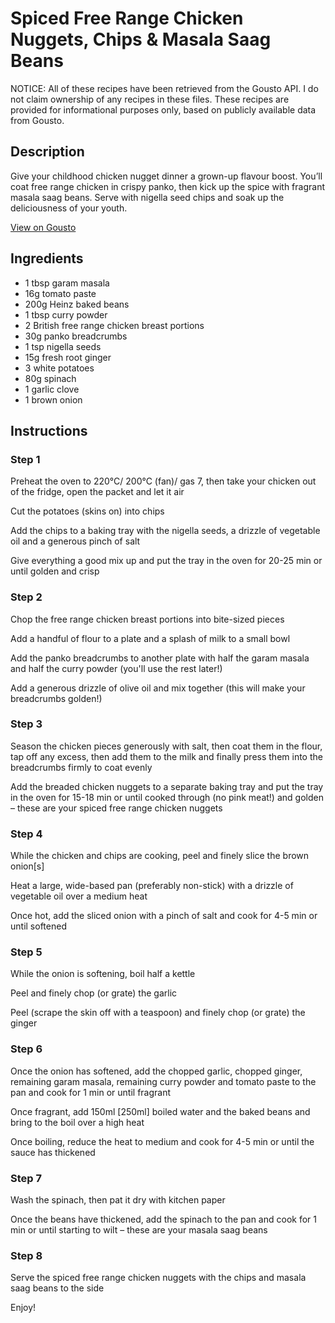 # Spiced Free Range Chicken Nuggets, Chips & Masala Saag Beans

NOTICE: All of these recipes have been retrieved from the Gousto API. I do not claim ownership of any recipes in these files. These recipes are provided for informational purposes only, based on publicly available data from Gousto.

## Description

Give your childhood chicken nugget dinner a grown-up flavour boost. You’ll coat free range chicken in crispy panko, then kick up the spice with fragrant masala saag beans. Serve with nigella seed chips and soak up the deliciousness of your youth.

[View on Gousto](https://www.gousto.co.uk/recipes/cookbook/spiced-free-range-chicken-nuggets-chips-masala-saag-beans)

## Ingredients

- 1 tbsp garam masala
- 16g tomato paste
- 200g Heinz baked beans
- 1 tbsp curry powder
- 2 British free range chicken breast portions
- 30g panko breadcrumbs
- 1 tsp nigella seeds
- 15g fresh root ginger
- 3 white potatoes
- 80g spinach
- 1 garlic clove
- 1 brown onion

## Instructions


### Step 1

Preheat the oven to 220°C/ 200°C (fan)/ gas 7, then take your chicken out of the fridge, open the packet and let it air

Cut the potatoes (skins on) into chips

Add the chips to a baking tray with the nigella seeds, a drizzle of vegetable oil and a generous pinch of salt

Give everything a good mix up and put the tray in the oven for 20-25 min or until golden and crisp


### Step 2

Chop the free range chicken breast portions into bite-sized pieces

Add a handful of flour to a plate and a splash of milk to a small bowl

Add the panko breadcrumbs to another plate with half the garam masala and half the curry powder (you'll use the rest later!)

Add a generous drizzle of olive oil and mix together (this will make your breadcrumbs golden!)


### Step 3

Season the chicken pieces generously with salt, then coat them in the flour, tap off any excess, then add them to the milk and finally press them into the breadcrumbs firmly to coat evenly

Add the breaded chicken nuggets to a separate baking tray and put the tray in the oven for 15-18 min or until cooked through (no pink meat!) and golden – these are your spiced free range chicken nuggets


### Step 4

While the chicken and chips are cooking, peel and finely slice the brown onion<span class="text-danger">[s]</span>

Heat a large, wide-based pan (preferably non-stick) with a drizzle of vegetable oil over a medium heat

Once hot, add the sliced onion with a pinch of salt and cook for 4-5 min or until softened


### Step 5

While the onion is softening, boil half a kettle

Peel and finely chop (or grate) the garlic

Peel (scrape the skin off with a teaspoon) and finely chop (or grate) the ginger


### Step 6

Once the onion has softened, add the chopped garlic, chopped ginger, remaining garam masala, remaining curry powder and tomato paste to the pan and cook for 1 min or until fragrant

Once fragrant, add 150ml<span class="text-danger"> [250ml]</span> boiled water and the baked beans and bring to the boil over a high heat

Once boiling, reduce the heat to medium and cook for 4-5 min or until the sauce has thickened


### Step 7

Wash the spinach, then pat it dry with kitchen paper

Once the beans have thickened, add the spinach to the pan and cook for 1 min or until starting to wilt – these are your masala saag beans

### Step 8

Serve the spiced free range chicken nuggets with the chips and masala saag beans to the side

Enjoy!

